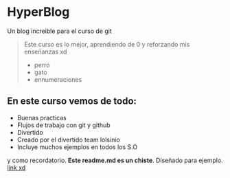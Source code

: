 # HyperBlog
Un blog increible para el curso de git
>Este curso es lo mejor, aprendiendo de 0 y reforzando mis enseñanzas xd
>- perro
>- gato
>- ennumeraciones

## En este curso vemos de todo:
* Buenas practicas
* Flujos de trabajo con git y github
* Divertido
* Creado por el divertido team lolsinio
* Incluye muchos ejemplos en todos los S.O

y como recordatorio.  **Este readme.md es un chiste**. Diseñado para ejemplo. [link xd](https://www.youtube.com/watch?v=i7gJvWMQSZQ "link xd")
